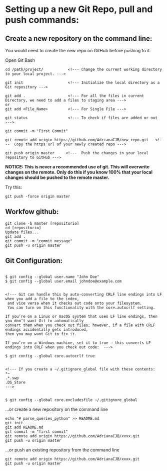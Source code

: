 # Setting up a new Git Repo, pull and push commands:



## Create a new repository on the command line:

You would need to create the new repo on GitHub before pushing to it.

Open Git Bash
```
cd /path/project/           <!--- Change the current working directory to your local project. --->

git init                    <!--- Initialize the local directory as a Git repository --->

git add .                   <!--- For all the files in current Directory, we need to add a files to staging area --->
or 
git add <File_Name>         <!--- For Single File --->

git status                  <!--- To check if files are added or not  --->

git commit -m "First Commit"

git remote add origin https://github.com/AdrianaCJB/new_repo.git   <!---  Copy the https url of your newly created repo --->

git push origin master     <!---  Push the changes in your local repository to GitHub --->

```

**NOTICE: This is never a recommended use of git. This will overwrite changes on the remote. 
Only do this if you know 100% that your local changes should be pushed to the remote master.**

Try this: 
```
git push -force origin master
```

## Workfow github:

```
git clone -b master [repositorio]
cd [repositorio]
Update files...
git add .
git commit -m "commit message"
git push -u origin master
```

## Git Configuration:

```

$ git config --global user.name "John Doe"
$ git config --global user.email johndoe@example.com


<!--- Git can handle this by auto-converting CRLF line endings into LF when you add a file to the index, 
 and vice versa when it checks out code onto your filesystem.
 You can turn on this functionality with the core.autocrlf setting. 
 
If you’re on a Linux or macOS system that uses LF line endings, then you don’t want Git to automatically
convert them when you check out files; however, if a file with CRLF  endings accidentally gets introduced,
then you may want Git to fix it.

If you’re on a Windows machine, set it to true — this converts LF endings into CRLF when you check out code:  --->

$ git config --global core.autocrlf true


<!--- If you create a ~/.gitignore_global file with these contents:
*~
.*.swp
.DS_Store
--->


$ git config --global core.excludesfile ~/.gitignore_global

```

…or create a new repository on the command line

```
echo "# parse_queries_python" >> README.md
git init
git add README.md
git commit -m "first commit"
git remote add origin https://github.com/AdrianaCJB/xxxx.git
git push -u origin master
```                
…or push an existing repository from the command line

```
git remote add origin https://github.com/AdrianaCJB/xxxx.git
git push -u origin master
```
